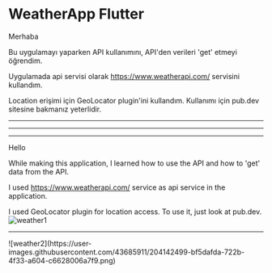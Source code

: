 # WeatherApp Flutter
 
Merhaba

Bu uygulamayı yaparken API kullanımını, API'den verileri 'get' etmeyi öğrendim.

Uygulamada api servisi olarak https://www.weatherapi.com/ servisini kullandım. 

Location erişimi için GeoLocator plugin'ini kullandım. Kullanımı için pub.dev sitesine bakmanız yeterlidir.
<hr/>
<hr/>
<hr/>

Hello

While making this application, I learned how to use the API and how to 'get' data from the API.

I used https://www.weatherapi.com/ service as api service in the application.

I used GeoLocator plugin for location access. To use it, just look at pub.dev.
![weather1](https://user-images.githubusercontent.com/43685911/204142496-7fcf7ec0-8790-4d38-b61c-29ba78069122.png)
<hr/>
![weather2](https://user-images.githubusercontent.com/43685911/204142499-bf5dafda-722b-4f33-a604-c6628006a7f9.png)
